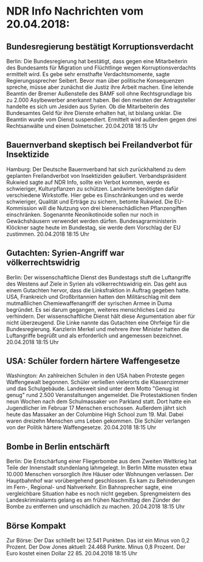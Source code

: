 # NDR Info Nachrichten vom 20.04.2018:


## Bundesregierung bestätigt Korruptionsverdacht
Berlin: Die Bundesregierung hat bestätigt, dass gegen eine Mitarbeiterin des Bundesamts für Migration und Flüchtlinge wegen Korruptionsverdachts ermittelt wird. Es gebe sehr ernsthafte Verdachtsmomente, sagte Regierungssprecher Seibert. Bevor man über politische Konsequenzen spreche, müsse aber zunächst die Justiz ihre Arbeit machen. Eine leitende Beamtin der Bremer Außenstelle des BAMF soll ohne Rechtsgrundlage bis zu 2.000 Asylbewerber anerkannt haben. Bei den meisten der Antragsteller handelte es sich um Jesiden aus Syrien. Ob die Mitarbeiterin des Bundesamtes Geld für ihre Dienste erhalten hat, ist bislang unklar. Die Beamtin wurde vom Dienst suspendiert. Ermittelt wird außerdem gegen drei Rechtsanwälte und einen Dolmetscher. 20.04.2018 18:15 Uhr 

## Bauernverband skeptisch bei Freilandverbot für Insektizide
Hamburg: 	Der Deutsche Bauernverband hat sich zurückhaltend zu dem geplanten Freilandverbot von Insektiziden geäußert. Verbandspräsident Rukwied sagte auf NDR Info, sollte ein Verbot kommen, werde es schwieriger, Kulturpflanzen zu schützen. Landwirte benötigten dafür verschiedene Wirkstoffe. Hier gebe es Einschränkungen und es werde schwieriger, Qualität und Erträge zu sichern, betonte Rukwied. Die EU-Kommission will die Nutzung von drei bienenschädlichen Pflanzengiften einschränken. Sogenannte Neonikotinoide sollen nur noch in Gewächshäusern verwendet werden dürfen. Bundesagrarministerin Klöckner sagte heute im Bundestag, sie werde dem Vorschlag der EU zustimmen. 20.04.2018 18:15 Uhr 

## Gutachten: Syrien-Angriff war völkerrechtswidrig
Berlin: Der wissenschaftliche Dienst des Bundestags stuft die Luftangriffe des Westens auf Ziele in Syrien als völkerrechtswidrig ein. Das geht aus einem Gutachten hervor, dass die Linksfraktion in Auftrag gegeben hatte. USA, Frankreich und Großbritannien hatten den Militärschlag mit dem mutmaßlichen Chemiewaffenangriff der syrischen Armee in Duma begründet. Es sei darum gegangen, weiteres menschliches Leid zu verhindern. Der wissenschaftliche Dienst hält diese Argumentation aber für nicht überzeugend. Die Linke nannte das Gutachten eine Ohrfeige für die Bundesregierung. Kanzlerin Merkel und mehrere ihrer Minister hatten die Luftangriffe begrüßt und als erforderlich und angemessen bezeichnet. 20.04.2018 18:15 Uhr 

## USA: Schüler fordern härtere Waffengesetze
Washington: An zahlreichen Schulen in den USA haben Proteste gegen Waffengewalt begonnen. Schüler verließen vielerorts die Klassenzimmer und das Schulgebäude. Landesweit sind unter dem Motto "Genug ist genug" rund 2.500 Veranstaltungen angemeldet. Die Protestaktionen finden neun Wochen nach dem Schulmassaker von Parkland statt. Dort hatte ein Jugendlicher im Februar 17 Menschen erschossen. Außerdem jährt sich heute das Massaker an der Columbine High School zum 19. Mal. Dabei waren dreizehn Menschen ums Leben gekommen. Die Schüler verlangen von der Politik härtere Waffengesetze. 20.04.2018 18:15 Uhr 

## Bombe in Berlin entschärft
Berlin: Die Entschärfung einer Fliegerbombe aus dem Zweiten Weltkrieg hat Teile der Innenstadt stundenlang lahmgelegt. In Berlin Mitte mussten etwa 10.000 Menschen vorsorglich ihre Häuser oder Wohnungen verlassen. Der Hauptbahnhof war vorübergehend geschlossen. Es kam zu Behinderungen im Fern-, Regional- und Nahverkehr. Ein Bahnsprecher sagte, eine vergleichbare Situation habe es noch nicht gegeben. Sprengmeistern des Landeskriminalamts gelang es am frühen Nachmittag den Zünder der Bombe zu entfernen und unschädlich zu machen. 20.04.2018 18:15 Uhr 

## Börse Kompakt
Zur Börse: Der Dax schließt bei 12.541 Punkten. Das ist ein Minus von 0,2 Prozent. Der Dow Jones aktuell: 24.468 Punkte. Minus 0,8 Prozent. Der Euro kostet einen Dollar 22 85. 20.04.2018 18:15 Uhr 
